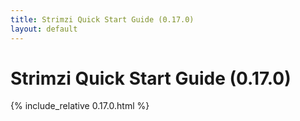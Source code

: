 ```yaml
---
title: Strimzi Quick Start Guide (0.17.0)
layout: default
---
```


<h1>Strimzi Quick Start Guide (0.17.0)</h1>

{% include_relative 0.17.0.html %}
